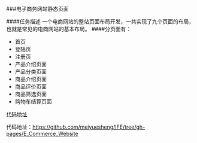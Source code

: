 ###电子商务网站静态页面



####任务描述
一个电商网站的整站页面布局开发，一共实现了九个页面的布局，也就是常见的电商网站的基本布局。
####分页面有：
- 首页
- 登陆页
- 注册页
- 产品介绍页面
- 产品分类页面
- 商品介绍页面
- 商品评价页面
- 商品筛选页面
- 购物车结算页面

[代码地址](https://github.com/meiyuesheng/IFE/tree/gh-pages/E_Commerce_Website)


代码地址：https://github.com/meiyuesheng/IFE/tree/gh-pages/E_Commerce_Website

